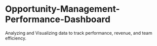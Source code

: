 # Opportunity-Management-Performance-Dashboard
Analyzing and Visualizing data to track performance, revenue, and team efficiency. 

